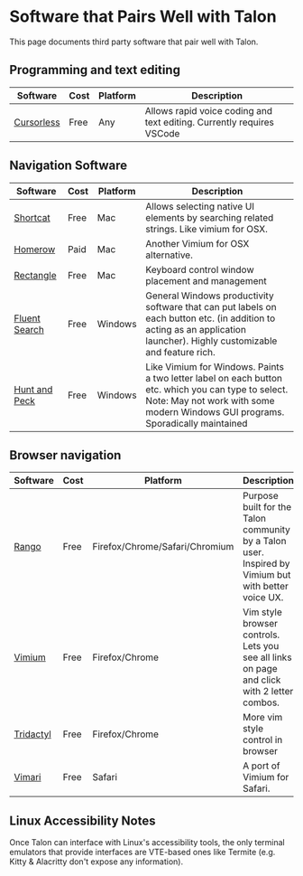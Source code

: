 # Software that Pairs Well with Talon

This page documents third party software that pair well with Talon.

## Programming and text editing

| Software | Cost | Platform | Description |
| --- | --- | --- | --- |
| [Cursorless](https://www.cursorless.org/) | Free | Any | Allows rapid voice coding and text editing.  Currently requires VSCode |

## Navigation Software

| Software | Cost | Platform | Description |
| --- | --- | --- | --- |
| [Shortcat](https://shortcatapp.com/) | Free | Mac | Allows selecting native UI elements by searching related strings. Like vimium for OSX. |
| [Homerow](https://www.homerow.app) | Paid | Mac | Another Vimium for OSX alternative. |
| [Rectangle](https://github.com/rxhanson/Rectangle) | Free | Mac | Keyboard control window placement and management |
| [Fluent Search](https://fluentsearch.net/) | Free | Windows |  General Windows productivity software that can put labels on each button etc. (in addition to acting as an application launcher). Highly customizable and feature rich. |
| [Hunt and Peck](https://github.com/zsims/hunt-and-peck) | Free | Windows | Like Vimium for Windows. Paints a two letter label on each button etc. which you can type to select. Note: May not work with some modern Windows GUI programs. Sporadically maintained |

## Browser navigation

| Software | Cost | Platform | Description |
| --- | --- | --- | --- |
| [Rango](https://github.com/david-tejada/rango) | Free | Firefox/Chrome/Safari/Chromium | Purpose built for the Talon community by a Talon user. Inspired by Vimium but with better voice UX.|
| [Vimium](https://addons.mozilla.org/en-US/firefox/addon/vimium-ff/) | Free | Firefox/Chrome | Vim style browser controls. Lets you see all links on page and click with 2 letter combos. |
| [Tridactyl](https://addons.mozilla.org/en-US/firefox/addon/tridactyl-vim/) | Free | Firefox/Chrome | More vim style control in browser |
| [Vimari](https://github.com/televator-apps/vimari) | Free | Safari | A port of Vimium for Safari. |

## Linux Accessibility Notes

Once Talon can interface with Linux's accessibility tools, the only terminal emulators that provide interfaces are VTE-based ones like Termite (e.g. Kitty & Alacritty don't expose any information).
